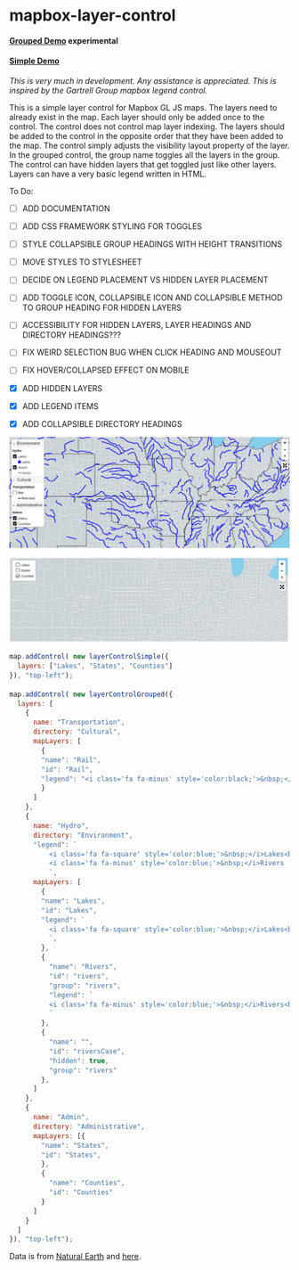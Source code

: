 # mapbox-layer-control

#### [Grouped Demo](https://reyemtm.github.io/mapbox-layer-control/example/grouped.html) experimental

#### [Simple Demo](https://reyemtm.github.io/mapbox-layer-control/example/simple.html)

*This is very much in development. Any assistance is appreciated. This is inspired by the Gartrell Group mapbox legend control.*

This is a simple layer control for Mapbox GL JS maps. The layers need to already exist in the map. Each layer should only be added once to the control. The control does not control map layer indexing. The layers should be added to the control in the opposite order that they have been added to the map. The control simply adjusts the visibility layout property of the layer. In the grouped control, the group name toggles all the layers in the group. The control can have hidden layers that get toggled just like other layers. Layers can have a very basic legend written in HTML.

To Do:


* [ ] ADD DOCUMENTATION
* [ ] ADD CSS FRAMEWORK STYLING FOR TOGGLES
* [ ] STYLE COLLAPSIBLE GROUP HEADINGS WITH HEIGHT TRANSITIONS
* [ ] MOVE STYLES TO STYLESHEET
* [ ] DECIDE ON LEGEND PLACEMENT VS HIDDEN LAYER PLACEMENT
* [ ] ADD TOGGLE ICON, COLLAPSIBLE ICON AND COLLAPSIBLE METHOD TO GROUP HEADING FOR HIDDEN LAYERS
* [ ] ACCESSIBILITY FOR HIDDEN LAYERS, LAYER HEADINGS AND DIRECTORY HEADINGS???
* [ ] FIX WEIRD SELECTION BUG WHEN CLICK HEADING AND MOUSEOUT
* [ ] FIX HOVER/COLLAPSED EFFECT ON MOBILE
* [x] ADD HIDDEN LAYERS
* [x] ADD LEGEND ITEMS
* [x] ADD COLLAPSIBLE DIRECTORY HEADINGS



![](grouped.jpg)


![](simple.jpg)


```javascript
map.addControl( new layerControlSimple({
  layers: ["Lakes", "States", "Counties"]
}), "top-left");

map.addControl( new layerControlGrouped({
  layers: [
    {
      name: "Transportation",
      directory: "Cultural",
      mapLayers: [
        {
        "name": "Rail",
        "id": "Rail",
        "legend": "<i class='fa fa-minus' style='color:black;'>&nbsp;</i>Railroads"
        }
      ]
    },
    {
      name: "Hydro",
      directory: "Environment",
      "legend": `
          <i class='fa fa-square' style='color:blue;'>&nbsp;</i>Lakes<br>
          <i class='fa fa-minus' style='color:blue;'>&nbsp;</i>Rivers
          `,
      mapLayers: [
        {
        "name": "Lakes",
        "id": "Lakes",
        "legend": `
          <i class='fa fa-square' style='color:blue;'>&nbsp;</i>Lakes<br>
          `,
        },
        {
          "name": "Rivers",
          "id": "rivers",
          "group": "rivers",
          "legend": `
          <i class='fa fa-minus' style='color:blue;'>&nbsp;</i>Rivers<br>
          `         
        },
        {
          "name": "",
          "id": "riversCase",
          "hidden": true,
          "group": "rivers"
        },
      ]
    },
    {          
      name: "Admin",
      directory: "Administrative",
      mapLayers: [{
        "name": "States",
        "id": "States",
        },
        {
          "name": "Counties",
          "id": "Counties"
        }
      ]
    }
  ]
}), "top-left");
```
Data is from [Natural Earth](https://www.naturalearthdata.com/) and [here](https://eric.clst.org/tech/usgeojson/).
